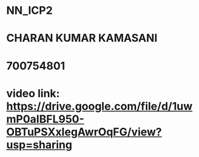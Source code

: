 # NN_ICP2
# CHARAN KUMAR KAMASANI
# 700754801
# video link: https://drive.google.com/file/d/1uwmP0aIBFL950-OBTuPSXxIegAwrOqFG/view?usp=sharing
